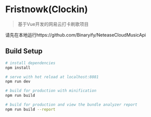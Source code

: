 # Fristnowk(Clockin)

> 基于Vue开发的网易云打卡刷歌项目

 请先在本地运行https://github.com/Binaryify/NeteaseCloudMusicApi

## Build Setup

``` bash
# install dependencies
npm install

# serve with hot reload at localhost:8081
npm run dev

# build for production with minification
npm run build

# build for production and view the bundle analyzer report
npm run build --report
```

